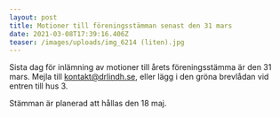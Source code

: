 ```yaml
---
layout: post
title: Motioner till föreningsstämman senast den 31 mars
date: 2021-03-08T17:39:16.406Z
teaser: /images/uploads/img_6214 (liten).jpg
---
```

Sista dag för inlämning av motioner till årets föreningsstämma är den 31 mars. Mejla till kontakt@drlindh.se, eller lägg i den gröna brevlådan vid entren till hus 3.

Stämman är planerad att hållas den 18 maj.